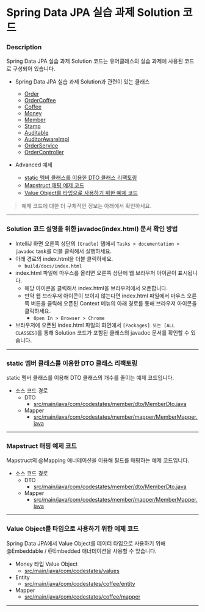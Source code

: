 # Spring Data JPA 실습 과제 Solution 코드

### Description
Spring Data JPA 실습 과제 Solution 코드는 유어클래스의 실습 과제에 사용된 코드로 구성되어 있습니다.

* Spring Data JPA 실습 과제 Solution과 관련이 있는 클래스
  * [Order](완료)
  * [OrderCoffee](완료)
  * [Coffee](완료)
  * [Money](완료)
  * [Member](완료)
  * [Stamp](Stamp)
  * [Auditable]()
  * [AuditorAwareImpl]()
  * [OrderService]()
  * [OrderController]()
  
* Advanced 예제
  * [static 멤버 클래스를 이용한 DTO 클래스 리팩토링](#static-멤버-클래스를-이용한-dto-클래스-리팩토링)
  * [Mapstruct 매핑 예제 코드](#mapstruct-매핑-예제-코드)
  * [Value Object를 타입으로 사용하기 위한 예제 코드](#value-object를-타입으로-사용하기-위한-예제-코드)
  
> 예제 코드에 대한 더 구체적인 정보는 아래에서 확인하세요.

---

### Solution 코드 설명을 위한 javadoc(index.html) 문서 확인 방법
* IntelliJ 화면 오른쪽 상단의 `[Gradle]` 탭에서 `Tasks > documentation > javadoc` task를 더블 클릭해서 실행하세요.
* 아래 경로의 index.html을 더블 클릭하세요.
  * `build/docs/index.html`
* index.html 파일에 마우스를 올리면 오른쪽 상단에 웹 브라우저 아이콘이 표시됩니다.
  * 해당 아이콘을 클릭해서 index.html을 브라우저에서 오픈합니다.
  * 만약 웹 브라우저 아이콘이 보이지 않는다면 index.html 파일에서 마우스 오른쪽 버튼을 클릭해 오픈된 Context 메뉴의 아래 경로를 통해 브라우저 아이콘을 클릭하세요.
    * `Open In > Browser > Chrome`
* 브라우저에 오픈된 index.html 파일의 화면에서 `[Packages] 또는 [ALL CLASSES]`를 통해 Solution 코드가 포함된 클래스의 javadoc 문서를 확인할 수 있습니다.

---

### static 멤버 클래스를 이용한 DTO 클래스 리팩토링
static 멤버 클래스를 이용해 DTO 클래스의 개수를 줄이는 예제 코드입니다.
* 소스 코드 경로
  * DTO
    * [src/main/java/com/codestates/member/dto/MemberDto.java](https://github.com/codestates-seb/be-solution-jpa/blob/93bf231948a1188fa4ec8005f2cc23f629239878/src/main/java/com/codestates/member/dto/MemberDto.java)
  * Mapper
    * [src/main/java/com/codestates/member/mapper/MemberMapper.java](https://github.com/codestates-seb/be-solution-jpa/blob/93bf231948a1188fa4ec8005f2cc23f629239878/src/main/java/com/codestates/member/mapper/MemberMapper.java)

---

### Mapstruct 매핑 예제 코드
Mapstruct의 @Mapping 애너테이션을 이용해 필드를 매핑하는 예제 코드입니다.
* 소스 코드 경로
  * DTO
    * [src/main/java/com/codestates/member/dto/MemberDto.java](https://github.com/codestates-seb/be-solution-jpa/blob/93bf231948a1188fa4ec8005f2cc23f629239878/src/main/java/com/codestates/member/dto/MemberDto.java)
  * Mapper
    * [src/main/java/com/codestates/member/mapper/MemberMapper.java](https://github.com/codestates-seb/be-solution-jpa/blob/93bf231948a1188fa4ec8005f2cc23f629239878/src/main/java/com/codestates/member/mapper/MemberMapper.java)
---

### Value Object를 타입으로 사용하기 위한 예제 코드
Spring Data JPA에서 Value Object를 데이터 타입으로 사용하기 위해 @Embeddable / @Embedded 애너테이션을 사용할 수 있습니다.
* Money 타입 Value Object
  * [src/main/java/com/codestates/values](https://github.com/codestates-seb/be-solution-jpa/tree/main/src/main/java/com/codestates/values)
* Entity
  * [src/main/java/com/codestates/coffee/entity](https://github.com/codestates-seb/be-solution-jpa/tree/main/src/main/java/com/codestates/coffee/entity)
* Mapper
  * [src/main/java/com/codestates/coffee/mapper](https://github.com/codestates-seb/be-solution-jpa/tree/main/src/main/java/com/codestates/coffee/mapper)

---
